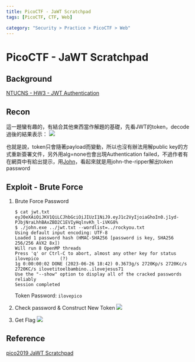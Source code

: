 ```yaml
---
title: PicoCTF - JaWT Scratchpad
tags: [PicoCTF, CTF, Web]

category: "Security > Practice > PicoCTF > Web"
---
```


# PicoCTF - JaWT Scratchpad
## Background
[NTUCNS - HW3 - JWT Authentication](https://hackmd.io/JO7xByQgQWK67eU0goHMeA?view#c)

## Recon
這一題蠻有趣的，有結合其他東西當作解題的基礎，先看JWT的token，decode過後的結果表示：
![](https://hackmd.io/_uploads/S1B-01POh.png)

也就是說，token只會隨著payload而變動，所以也沒有辦法用解public key的方式重新簽署文件，另外用alg=none也會出現Authentication failed，不過作者有在網頁中有給出提示，用[John](https://github.com/magnumripper/JohnTheRipper)，看起來就是用john-the-ripper解出token password

## Exploit - Brute Force
1. Brute Force Password
    ```bash!
    $ cat jwt.txt
    eyJ0eXAiOiJKV1QiLCJhbGciOiJIUzI1NiJ9.eyJ1c2VyIjoiaGhoIn0.j1yd-PJbjNraLhhBAxZBD2C1EVIyHqlnvKh_l-iVKG8%
    $ ./john.exe ../jwt.txt --wordlist=../rockyou.txt
    Using default input encoding: UTF-8
    Loaded 1 password hash (HMAC-SHA256 [password is key, SHA256 256/256 AVX2 8x])
    Will run 8 OpenMP threads
    Press 'q' or Ctrl-C to abort, almost any other key for status
    ilovepico        (?)
    1g 0:00:00:02 DONE (2023-06-26 18:42) 0.3673g/s 2720Kp/s 2720Kc/s 2720KC/s ilovetitoelbambino..ilovejesus71
    Use the "--show" option to display all of the cracked passwords reliably
    Session completed
    ```
    Token Password: `ilovepico`
2. Check password & Construct New Token
![](https://hackmd.io/_uploads/BkjwMxDOh.png)

3. Get Flag
![](https://hackmd.io/_uploads/SJ85fxvun.png)


## Reference
[ pico2019 JaWT Scratchpad ](https://youtu.be/Ug7qTzFuZ9o)